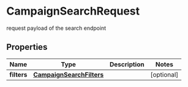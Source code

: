 

# CampaignSearchRequest

request payload of the search endpoint

## Properties

Name | Type | Description | Notes
------------ | ------------- | ------------- | -------------
**filters** | [**CampaignSearchFilters**](CampaignSearchFilters.md) |  |  [optional]



